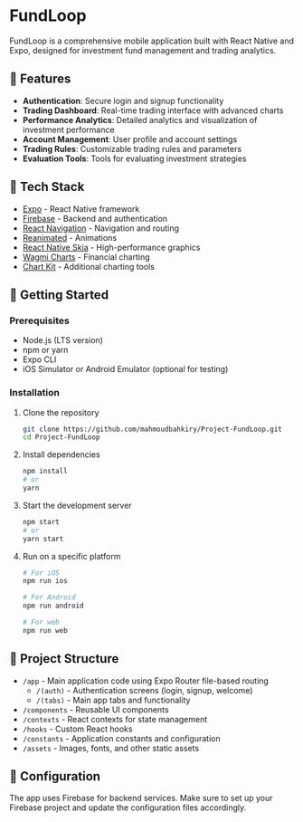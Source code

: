 # FundLoop

FundLoop is a comprehensive mobile application built with React Native and Expo, designed for investment fund management and trading analytics.

## 🌟 Features

- **Authentication**: Secure login and signup functionality
- **Trading Dashboard**: Real-time trading interface with advanced charts
- **Performance Analytics**: Detailed analytics and visualization of investment performance
- **Account Management**: User profile and account settings
- **Trading Rules**: Customizable trading rules and parameters
- **Evaluation Tools**: Tools for evaluating investment strategies

## 🚀 Tech Stack

- [Expo](https://expo.dev/) - React Native framework
- [Firebase](https://firebase.google.com/) - Backend and authentication
- [React Navigation](https://reactnavigation.org/) - Navigation and routing
- [Reanimated](https://docs.swmansion.com/react-native-reanimated/) - Animations
- [React Native Skia](https://shopify.github.io/react-native-skia/) - High-performance graphics
- [Wagmi Charts](https://github.com/coinjar/react-native-wagmi-charts) - Financial charting
- [Chart Kit](https://github.com/indiespirit/react-native-chart-kit) - Additional charting tools

## 📱 Getting Started

### Prerequisites

- Node.js (LTS version)
- npm or yarn
- Expo CLI
- iOS Simulator or Android Emulator (optional for testing)

### Installation

1. Clone the repository

   ```bash
   git clone https://github.com/mahmoudbahkiry/Project-FundLoop.git
   cd Project-FundLoop
   ```

2. Install dependencies

   ```bash
   npm install
   # or
   yarn
   ```

3. Start the development server

   ```bash
   npm start
   # or
   yarn start
   ```

4. Run on a specific platform

   ```bash
   # For iOS
   npm run ios

   # For Android
   npm run android

   # For web
   npm run web
   ```

## 📂 Project Structure

- `/app` - Main application code using Expo Router file-based routing
  - `/(auth)` - Authentication screens (login, signup, welcome)
  - `/(tabs)` - Main app tabs and functionality
- `/components` - Reusable UI components
- `/contexts` - React contexts for state management
- `/hooks` - Custom React hooks
- `/constants` - Application constants and configuration
- `/assets` - Images, fonts, and other static assets

## 🔧 Configuration

The app uses Firebase for backend services. Make sure to set up your Firebase project and update the configuration files accordingly.
